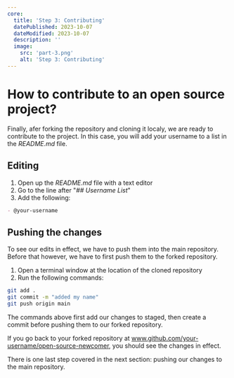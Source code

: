 ```yaml
---
core:
  title: 'Step 3: Contributing'
  datePublished: 2023-10-07
  dateModified: 2023-10-07
  description: ''
  image:
    src: 'part-3.png'
    alt: 'Step 3: Contributing'
---
```


# How to contribute to an open source project?

Finally, afer forking the repository and cloning it localy, we are ready to
contribute to the project. In this case, you will add your username to a list in
the _README.md_ file.

## Editing

1. Open up the _README.md_ file with a text editor
2. Go to the line after "_## Username List_"
3. Add the following:

```md
- @your-username
```

## Pushing the changes

To see our edits in effect, we have to push them into the main repository.
Before that however, we have to first push them to the forked repository.

1. Open a terminal window at the location of the cloned repository
2. Run the following commands:

```bash
git add .
git commit -m "added my name"
git push origin main
```

The commands above first add our changes to staged, then create a commit before
pushing them to our forked repository.

If you go back to your forked repository at
www.github.com/your-username/open-source-newcomer, you should see the changes in
effect.

There is one last step covered in the next section: pushing our changes to the
main repository.
